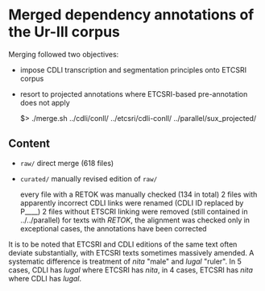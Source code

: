 # Merged dependency annotations of the Ur-III corpus

Merging followed two objectives:

- impose CDLI transcription and segmentation principles onto ETCSRI corpus
- resort to projected annotations where ETCSRI-based pre-annotation does not apply 

	$> ./merge.sh ../cdli/conll/ ../etcsri/cdli-conll/ ../parallel/sux_projected/
	
## Content

- `raw/` direct merge (618 files)
- `curated/` manually revised edition of `raw/`

	every file with a RETOK was manually checked (134 in total)
	2 files with apparently incorrect CDLI links were renamed (CDLI ID replaced by P____)
	2 files without ETSCRI linking were removed (still contained in ../../parallel)
	for texts with *RETOK*, the alignment was checked
	only in exceptional cases, the annotations have been corrected
	
It is to be noted that ETCSRI and CDLI editions of the same text often deviate substantially, with ETCSRI texts sometimes massively amended. A systematic difference is treatment of *nita* "male" and *lugal* "ruler". In 5 cases, CDLI has *lugal* where ETCSRI has *nita*, in 4 cases, ETCSRI has *nita* where CDLI has *lugal*.